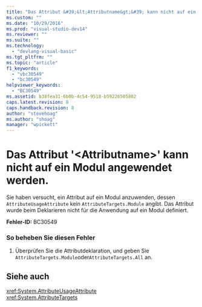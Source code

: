 ```yaml
---
title: "Das Attribut &#39;&lt;Attributname&gt;&#39; kann nicht auf ein Modul angewendet werden. | Microsoft Docs"
ms.custom: ""
ms.date: "10/29/2016"
ms.prod: "visual-studio-dev14"
ms.reviewer: ""
ms.suite: ""
ms.technology: 
  - "devlang-visual-basic"
ms.tgt_pltfrm: ""
ms.topic: "article"
f1_keywords: 
  - "vbc30549"
  - "bc30549"
helpviewer_keywords: 
  - "BC30549"
ms.assetid: b38fea31-6b0b-4c54-9518-b59226505802
caps.latest.revision: 8
caps.handback.revision: 8
author: "stevehoag"
ms.author: "shoag"
manager: "wpickett"
---
```

# Das Attribut &#39;&lt;Attributname&gt;&#39; kann nicht auf ein Modul angewendet werden.
Sie haben versucht, ein Attribut auf ein Modul anzuwenden, dessen `AttributeUsageAttribute` kein `AttributeTargets.Module` angibt. Das Attribut wurde beim Deklarieren nicht für die Anwendung auf ein Modul definiert.  
  
 **Fehler\-ID:** BC30549  
  
### So beheben Sie diesen Fehler  
  
1.  Überprüfen Sie die Attributdeklaration, und geben Sie `AttributeTargets.Module`oder`AttributeTargets.All` an.  
  
## Siehe auch  
 <xref:System.AttributeUsageAttribute>   
 <xref:System.AttributeTargets>